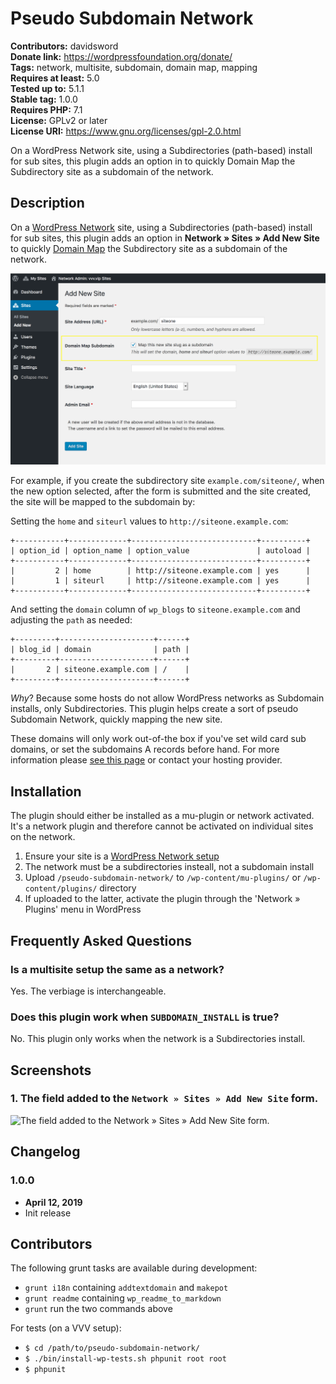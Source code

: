 # Pseudo Subdomain Network #
**Contributors:**      davidsword  
**Donate link:**       https://wordpressfoundation.org/donate/  
**Tags:**              network, multisite, subdomain, domain map, mapping  
**Requires at least:** 5.0  
**Tested up to:**      5.1.1  
**Stable tag:**        1.0.0  
**Requires PHP:**      7.1  
**License:**           GPLv2 or later  
**License URI:**       https://www.gnu.org/licenses/gpl-2.0.html  

On a WordPress Network site, using a Subdirectories (path-based) install for sub sites, this plugin adds an option in to quickly Domain Map the Subdirectory site as a subdomain of the network.

## Description ##

On a [WordPress Network](https://codex.wordpress.org/Create_A_Network) site, using a Subdirectories (path-based) install for sub sites, this plugin adds an option in **Network » Sites » Add New Site** to quickly [Domain Map](https://wordpress.org/support/article/wordpress-multisite-domain-mapping/) the Subdirectory site as a subdomain of the network.

![](screenshot-1.png)

For example, if you create the subdirectory site `example.com/siteone/`, when the new option selected, after the form is submitted and the site created, the site will be mapped to the subdomain by:

Setting the `home` and `siteurl` values to `http://siteone.example.com`:

```
+-----------+-------------+----------------------------+----------+
| option_id | option_name | option_value               | autoload |
+-----------+-------------+----------------------------+----------+
|         2 | home        | http://siteone.example.com | yes      |
|         1 | siteurl     | http://siteone.example.com | yes      |
+-----------+-------------+----------------------------+----------+
```

And setting the `domain` column of `wp_blogs` to `siteone.example.com` and adjusting the `path` as needed:

```
+---------+---------------------+------+
| blog_id | domain              | path |
+---------+---------------------+------+
|       2 | siteone.example.com | /    |
+---------+---------------------+------+
```

_Why_? Because some hosts do not allow WordPress networks as Subdomain installs, only Subdirectories. This plugin helps create a sort of pseudo Subdomain Network, quickly mapping the new site.

These domains will only work out-of-the box if you've set wild card sub domains, or set the subdomains A records before hand. For more information please [see this page](https://codex.wordpress.org/Create_A_Network) or contact your hosting provider.

## Installation ##

The plugin should either be installed as a mu-plugin or network activated. It's a network plugin and therefore cannot be activated on individual sites on the network.

1. Ensure your site is a [WordPress Network setup](https://codex.wordpress.org/Create_A_Network)
1. The network must be a subdirectories insteall, not a subdomain install
1. Upload `/pseudo-subdomain-network/` to `/wp-content/mu-plugins/` or `/wp-content/plugins/` directory
1. If uploaded to the latter, activate the plugin through the 'Network » Plugins' menu in WordPress

## Frequently Asked Questions ##

### Is a multisite setup the same as a network? ###

Yes. The verbiage is interchangeable.

### Does this plugin work when `SUBDOMAIN_INSTALL` is true? ###

No. This plugin only works when the network is a Subdirectories install.

## Screenshots ##

### 1. The field added to the `Network » Sites » Add New Site` form. ###
![The field added to the `Network » Sites » Add New Site` form.](http://ps.w.org/pseudo-subdomain-network/assets/screenshot-1.png)


## Changelog ##

### 1.0.0 ###
* **April 12, 2019**
* Init release

## Contributors ##

The following grunt tasks are available during development:

* `grunt i18n` containing `addtextdomain` and `makepot`
* `grunt readme` containing `wp_readme_to_markdown`
* `grunt` run the two commands above

For tests (on a VVV setup):

* `$ cd /path/to/pseudo-subdomain-network/`
* `$ ./bin/install-wp-tests.sh phpunit root root`
* `$ phpunit`
